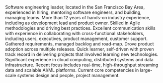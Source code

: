 Software engineering leader, located in the San Francisco Bay Area, experienced in hiring, mentoring software engineers, and building, managing teams. More than 12 years of hands-on industry experience, including as development lead and product owner. Skilled in Agile methodologies and driving best practices. Excellent communication skills with experience in collaborating with cross-functional stakeholders, including users, executives, product management, customer support. Gathered requirements, managed backlog and road-map. Drove product adoption across multiple releases. Quick learner, self-driven with proven track record in delivering projects that involved learning new technologies. Significant experience in cloud computing, distributed systems and data infrastructure. Recent focus includes real-time, high-throughput streaming data and scalable AI/ML platforms. Current core competencies in large-scale systems design and people, project management.
